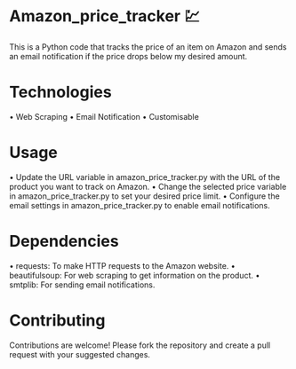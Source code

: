 # Amazon_price_tracker 💹
This is a Python code that tracks the price of an item on Amazon and sends an email notification if the price drops below my desired amount.

# Technologies
• Web Scraping
• Email Notification
• Customisable

# Usage
• Update the URL variable in amazon_price_tracker.py with the URL of the product you want to track on Amazon.
• Change the selected price variable in amazon_price_tracker.py to set your desired price limit.
• Configure the email settings in amazon_price_tracker.py to enable email notifications.

# Dependencies
• requests: To make HTTP requests to the Amazon website.
• beautifulsoup: For web scraping to get information on the product.
• smtplib: For sending email notifications.

# Contributing
Contributions are welcome! Please fork the repository and create a pull request with your suggested changes.
